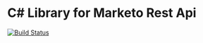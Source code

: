 # C# Library for Marketo Rest Api

[![Build Status](https://yehanghan.visualstudio.com/MarketoApi/_apis/build/status/MarketoApi-ASP.NET-CI?branchName=develop)](https://yehanghan.visualstudio.com/MarketoApi/_build/latest?definitionId=3&branchName=develop)